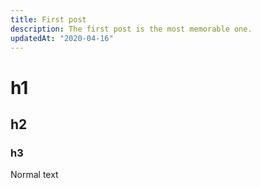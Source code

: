 ```yaml
---
title: First post
description: The first post is the most memorable one.
updatedAt: "2020-04-16"
---
```


# h1

## h2

### h3

Normal text
